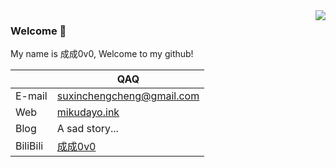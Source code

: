 <img align='right' src="https://github-readme-stats.vercel.app/api?username=ChengCheng0v0&show_icons=true&include_all_commits=true">

### Welcome 👋
My name is 成成0v0, Welcome to my github!

|  | QAQ |
| ---- | ---- |
| E-mail | suxinchengcheng@gmail.com |
| Web | [mikudayo.ink](http://mikudayo.ink) |
| Blog | A sad story... |
| BiliBili | [成成0v0](https://space.bilibili.com/675279872) |
